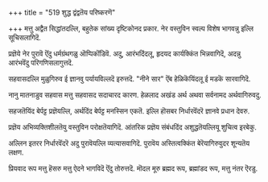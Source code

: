+++
title = "519 शुद्ध द्वंद्वतॆय परिष्करणॆ"

+++
मत्तु अद्वैत सिद्धांतदल्लि, बहुतेक सांख्य दृष्टिकोनद प्रकार. नेर वस्तुविन स्वल्प विशेष भागवन्नु इल्लि सूचिसलागिदॆ.

प्रज्ञॆये नेर पुरावॆ ऎंदु धर्मग्रंथगळु ऒप्पिकॊंडिवॆ. अदु, आरंभदिंदलू, हृदयद कार्यक्किंत भिन्नवागिदॆ, अदन्नु आरंभवॆंदु परिगणिसलागुत्तदॆ.

सहवासदल्लि मुळुगिरुव ई ज्ञानवु पर्यायविल्लदॆ इरुत्तदॆ. "नीने सार" ऎंब हेळिकॆयिंदलू ई मडकॆ सारवागिदॆ.

नानु मातनाडुव सहवास मत्तु सहवासद सदाचारद कारण. हेळलाद अखंड अर्थ अथवा सर्वनामद अर्थवागिरुवदु.

सहजतॆयिंद बेर्पट्ट प्रज्ञॆयल्लि, अर्थदिंद बेर्पट्ट मनस्सिन एकतॆ. इल्लि हॊसबर निर्धारवॆंदरॆ ज्ञानवे प्रधान देवरु.

प्रज्ञॆय अभिव्यक्तिशीलतॆयु वस्तुविन परोक्षतॆयागिदॆ. आंतरिक प्रज्ञॆय संबंधदिंद अशुद्धतॆयल्लियू शुचित्व इरबेकु.

अल्लिन इतरर निर्धारवॆंदरॆ अदु पुरावॆयल्लि व्यत्यासवागिदॆ. पुरावॆय अस्तित्वक्किंत बेरॆयागिरुवुदर शून्यतॆय लक्षण.

प्रियवाद रूप मत्तु हॆसरु मत्तु ऐदने भागविदॆ ऎंदु तोरुत्तदॆ. मॊदल मूरु ब्रह्मद रूप, ब्रह्मांडद रूप, मत्तु नंतर ऎरडु.

